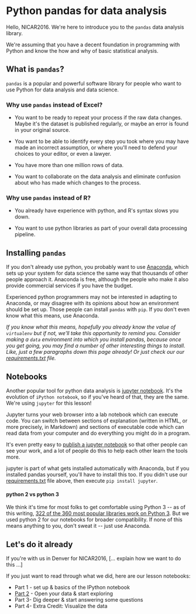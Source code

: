 # Python pandas for data analysis

Hello, NICAR2016. We're here to introduce you to the `pandas` data analysis library.

We're assuming that you have a decent foundation in programming with Python and know the how and why of basic statistical analysis.

## What is `pandas`?

`pandas` is a popular and powerful software library for people who want to use Python for data analysis and data science.

### Why use `pandas` instead of Excel?

* You want to be ready to repeat your process if the raw data changes. Maybe it's the dataset is published regularly, or maybe an error is found in your original source.

* You want to be able to identify every step you took where you may have made an incorrect assumption, or where you'll need to defend your choices to your editor, or even a lawyer.

* You have more than one million rows of data.

* You want to collaborate on the data analysis and eliminate confusion about who has made which changes to the process.

### Why use `pandas` instead of R?

* You already have experience with python, and R's syntax slows you down.

* You want to use python libraries as part of your overall data processing pipeline.


## Installing `pandas`

If you don't already use python, you probably want to use [Anaconda](https://www.continuum.io/why-anaconda), which sets up your system for data science the same way that thousands of other people approach it. Anaconda is free, although the people who make it also provide commercial services if you have the budget.

Experienced python programmers may not be interested in adapting to Anaconda, or may disagree with its opinions about how an environment should be set up. Those people can install `pandas` with `pip`. If you don't even know what this means, use Anaconda.

_If you know what this means, hopefully you already know the value of `virtualenv` but if not, we'll take this opportunity to remind you. Consider making a `data` environment into which you install pandas, because once you get going, you may find a number of other interesting things to install. Like, just a few paragraphs down this page already! Or just check our our [requirements.txt](requirements.txt) file._

## Notebooks

Another popular tool for python data analysis is [jupyter notebook](http://jupyter.org/). It's the evolution of `iPython notebook`, so if you've heard of that, they are the same. We're using `jupyter` for this lesson!

Jupyter turns your web browser into a lab notebook which can execute code. You can switch between sections of explanation (written in HTML, or more precisely, in Markdown) and sections of executable code which can read data from your computer and do everything you might do in a program.  

It's even pretty easy to [publish a jupyter notebook](http://nbviewer.jupyter.org/github/pybokeh/ipython_notebooks/blob/master/pandas/PandasCheatSheet.ipynb) so that other people can see your work, and a lot of people do this to help each other learn the tools more.

jupyter is part of what gets installed automatically with Anaconda, but if you installed pandas yourself, you'll have to install this too. If you didn't use our [requirements.txt](requirements.txt) file above, then execute `pip install jupyter`.

#### python 2 vs python 3

We think it's time for most folks to get comfortable using Python 3 -- as of this writing, [322 of the 360 most popular libraries work on Python 3](http://py3readiness.org/). But we used python 2 for our notebooks for broader compatibility. If none of this means anything to you, don't sweat it -- just use Anaconda.

## Let's do it already

If you're with us in Denver for NICAR2016, [... explain how we want to do this ...]

If you just want to read through what we did, here are our lesson notebooks:

* Part 1 - set up & basics of the IPython notebook
* [Part 2](Part%202.ipynb) - Open your data & start exploring
* Part 3- Dig deeper & start answering some questions
* Part 4- Extra Credit: Visualize the data
